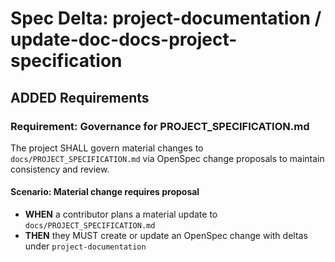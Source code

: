 # Spec Delta: project-documentation / update-doc-docs-project-specification

## ADDED Requirements

### Requirement: Governance for PROJECT_SPECIFICATION.md

The project SHALL govern material changes to `docs/PROJECT_SPECIFICATION.md` via OpenSpec change proposals to maintain consistency and review.

#### Scenario: Material change requires proposal

- **WHEN** a contributor plans a material update to `docs/PROJECT_SPECIFICATION.md`
- **THEN** they MUST create or update an OpenSpec change with deltas under `project-documentation`
